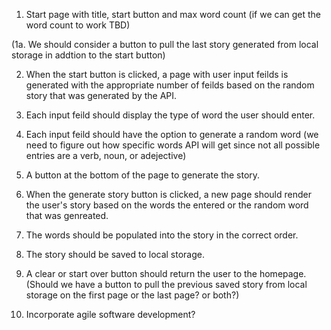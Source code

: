 1. Start page with title, start button and max word count (if we can get the word count to work TBD)

(1a. We should consider a button to pull the last story generated from local storage in addtion to the start button)

2. When the start button is clicked, a page with user input feilds is generated with the appropriate number of feilds based on the random story that was generated by the API.

3. Each input feild should display the type of word the user should enter.

4. Each input feild should have the option to generate a random word (we need to figure out how specific words API will get since not all possible entries are a verb, noun, or adejective)

5. A button at the bottom of the page to generate the story.

6. When the generate story button is clicked, a new page should render the user's story based on the words the entered or the random word that was genreated.

7. The words should be populated into the story in the correct order.

8. The story should be saved to local storage.

9. A clear or start over button should return the user to the homepage. (Should we have a button to pull the previous saved story from local storage on the first page or the last page? or both?)

10. Incorporate agile software development?